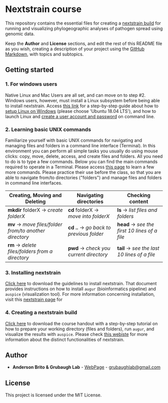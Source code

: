 # Nextstrain course

This repository contains the essential files for creating a [nextstrain build](https://nextstrain.org/) for running and visualizing phylogeographic analyses of pathogen spread using genomic data.

Keep the **Author** and **License** sections, and edit the rest of this README file as you wish, creating a description of your project using the [GitHub Markdown](https://guides.github.com/features/mastering-markdown/), with topics and subtopics.

## Getting started

### 1. For windows users

Native Linux and Mac Users are all set, and can move on to step #2. Windows users, however, must install a Linux subsystem before being able to install nextstrain. Access [this link](https://nextstrain.org/docs/getting-started/windows-help) for a step-by-step guide about how to [setup Linux on Windows](https://docs.microsoft.com/en-us/windows/wsl/install-win10) (please choose 'Ubuntu 18.04 LTS'), and how to launch Linux and [create a user account and password](https://docs.microsoft.com/en-us/windows/wsl/initialize-distro) on command line.

### 2. Learning basic UNIX commands

Familiarize yourself with basic UNIX commands for navigating and managing files and folders in a command line interface (Terminal). In this environment you can perform all simple tasks you usually do using mouse clicks: copy, move, delete, access, and create files and folders. All you need to do is to type a few commands. Below you can find the main commands required to operate in a Terminal. Please access [this page](http://cheatsheetworld.com/programming/unix-linux-cheat-sheet/) to learn a few more commands. Please practice their use before the class, so that you are able to navigate from/to directories ("folders") and manage files and folders in command line interfaces.

Creating, Moving and Deleting | Navigating directories | Checking content
------------ | ------------- | -------------
**mkdir** folderX → *create folderX* | **cd** folderX → *move into folderX* | **ls** → *list files and folders*
**mv** → *move files/folder from/to another directory* | **cd ..** → *go back to previous folder* | **head** → *see the first 10 lines of a file*
**rm** → *delete files/folders from a directory* | **pwd** → *check you current directory* | **tail** → *see the last 10 lines of a file*

### 3. Installing nextstrain

[Click here](https://github.com/grubaughlab/nextstrain_course/blob/master/nextstrain_installation.pdf) to download the guidelines to install nextstrain. That document provides instructions on how to install `augur` (bioinformatics pipeline) and `auspice` (visualization tool). For more information concerning installation, visit this [nextstrain page](https://nextstrain.org/docs/getting-started/local-installation) for


### 4. Creating a nextstrain build
[Click here](https://github.com/grubaughlab/nextstrain_course/blob/master/nextstrain_tutorial.pdf) to download the course handout with a step-by-step tutorial on how to prepare your working directory (files and folders), run `augur`, and visualize the results with `auspice`. Please check [this webiste](https://neherlab.org/201910_RIVM_nextstrain.html) for more information about the distinct functionalities of nextstrain.

## Author

* **Anderson Brito & Grubaugh Lab** - [WebPage](grubaughlab.com) - grubaughlab@gmail.com

## License

This project is licensed under the MIT License.
